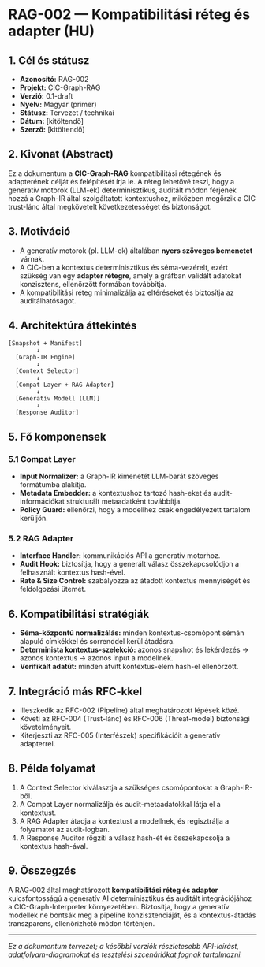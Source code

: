 # RAG-002 — Kompatibilitási réteg és adapter (HU)

## 1. Cél és státusz

* **Azonosító:** RAG-002
* **Projekt:** CIC-Graph-RAG
* **Verzió:** 0.1-draft
* **Nyelv:** Magyar (primer)
* **Státusz:** Tervezet / technikai
* **Dátum:** [kitöltendő]
* **Szerző:** [kitöltendő]

## 2. Kivonat (Abstract)

Ez a dokumentum a **CIC-Graph-RAG** kompatibilitási rétegének és adapterének célját és felépítését írja le. A réteg lehetővé teszi, hogy a generatív motorok (LLM-ek) determinisztikus, auditált módon férjenek hozzá a Graph-IR által szolgáltatott kontextushoz, miközben megőrzik a CIC trust-lánc által megkövetelt következetességet és biztonságot.

## 3. Motiváció

* A generatív motorok (pl. LLM-ek) általában **nyers szöveges bemenetet** várnak.
* A CIC-ben a kontextus determinisztikus és séma-vezérelt, ezért szükség van egy **adapter rétegre**, amely a gráfban validált adatokat konzisztens, ellenőrzött formában továbbítja.
* A kompatibilitási réteg minimalizálja az eltéréseket és biztosítja az auditálhatóságot.

## 4. Architektúra áttekintés

```
[Snapshot + Manifest]
        ↓
  [Graph-IR Engine]
        ↓
  [Context Selector]
        ↓
  [Compat Layer + RAG Adapter]
        ↓
  [Generatív Modell (LLM)]
        ↓
  [Response Auditor]
```

## 5. Fő komponensek

### 5.1 Compat Layer

* **Input Normalizer:** a Graph-IR kimenetét LLM-barát szöveges formátumba alakítja.
* **Metadata Embedder:** a kontextushoz tartozó hash-eket és audit-információkat strukturált metaadatként továbbítja.
* **Policy Guard:** ellenőrzi, hogy a modellhez csak engedélyezett tartalom kerüljön.

### 5.2 RAG Adapter

* **Interface Handler:** kommunikációs API a generatív motorhoz.
* **Audit Hook:** biztosítja, hogy a generált válasz összekapcsolódjon a felhasznált kontextus hash-ével.
* **Rate & Size Control:** szabályozza az átadott kontextus mennyiségét és feldolgozási ütemét.

## 6. Kompatibilitási stratégiák

* **Séma-központú normalizálás:** minden kontextus-csomópont sémán alapuló címkékkel és sorrenddel kerül átadásra.
* **Determinista kontextus-szelekció:** azonos snapshot és lekérdezés → azonos kontextus → azonos input a modellnek.
* **Verifikált adatút:** minden átvitt kontextus-elem hash-el ellenőrzött.

## 7. Integráció más RFC-kkel

* Illeszkedik az RFC-002 (Pipeline) által meghatározott lépések közé.
* Követi az RFC-004 (Trust-lánc) és RFC-006 (Threat-model) biztonsági követelményeit.
* Kiterjeszti az RFC-005 (Interfészek) specifikációit a generatív adapterrel.

## 8. Példa folyamat

1. A Context Selector kiválasztja a szükséges csomópontokat a Graph-IR-ből.
2. A Compat Layer normalizálja és audit-metaadatokkal látja el a kontextust.
3. A RAG Adapter átadja a kontextust a modellnek, és regisztrálja a folyamatot az audit-logban.
4. A Response Auditor rögzíti a válasz hash-ét és összekapcsolja a kontextus hash-ával.

## 9. Összegzés

A RAG-002 által meghatározott **kompatibilitási réteg és adapter** kulcsfontosságú a generatív AI determinisztikus és auditált integrációjához a CIC-Graph-Interpreter környezetében. Biztosítja, hogy a generatív modellek ne bontsák meg a pipeline konzisztenciáját, és a kontextus-átadás transzparens, ellenőrizhető módon történjen.

---

*Ez a dokumentum tervezet; a későbbi verziók részletesebb API-leírást, adatfolyam-diagramokat és tesztelési szcenáriókat fognak tartalmazni.*
